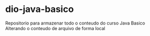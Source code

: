 # dio-java-basico
Repositorio para armazenar todo o conteudo do curso Java Basico
Alterando o conteudo de arquivo de forma local